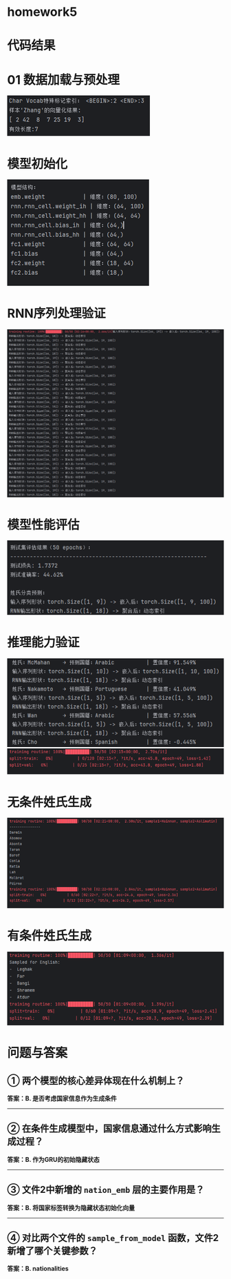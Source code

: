 # homework5
# 代码结果
# 01 数据加载与预处理
<img src="img/1.png" />

# 模型初始化
<img src="img/2.png" />

# RNN序列处理验证
<img src="img/3.png" />

# 模型性能评估
<img src="img/4.png" />

# 推理能力验证
<img src="img/5.png" />
<img src="img/6.png" />

# 无条件姓氏生成
<img src="img/7.png" />

# 有条件姓氏生成
<img src="img/8.png" />


# 问题与答案

## ① 两个模型的核心差异体现在什么机制上？
**答案：B. 是否考虑国家信息作为生成条件**

---

## ② 在条件生成模型中，国家信息通过什么方式影响生成过程？
**答案：B. 作为GRU的初始隐藏状态**

---

## ③ 文件2中新增的 `nation_emb` 层的主要作用是？
**答案：B. 将国家标签转换为隐藏状态初始化向量**


---

## ④ 对比两个文件的 `sample_from_model` 函数，文件2新增了哪个关键参数？
**答案：B. nationalities**